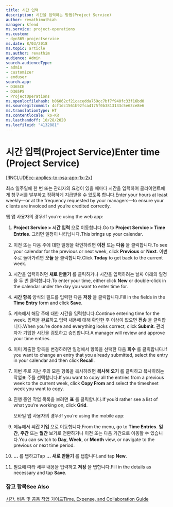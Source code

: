 ```yaml
---
title: 시간 입력
description: 시간을 입력하는 방법(Project Service)
author: revathimuthiah
manager: kfend
ms.service: project-operations
ms.custom:
- dyn365-projectservice
ms.date: 8/03/2018
ms.topic: article
ms.author: revathim
audience: Admin
search.audienceType:
- admin
- customizer
- enduser
search.app:
- D365CE
- D365PS
- ProjectOperations
ms.openlocfilehash: b06062cf21cacedda759cc7bf7f940fc33f16bd0
ms.sourcegitcommit: 4cf1dc1561b92fca4175f0b3813133c5e63ce8e6
ms.translationtype: HT
ms.contentlocale: ko-KR
ms.lasthandoff: 10/28/2020
ms.locfileid: "4132881"
---
```

# <a name="enter-time-project-service"></a><span data-ttu-id="f6f18-103">시간 입력(Project Service)</span><span class="sxs-lookup"><span data-stu-id="f6f18-103">Enter time (Project Service)</span></span>

[!INCLUDE[cc-applies-to-psa-app-1x-2x](../includes/cc-applies-to-psa-app-1x-2x.md)]

<span data-ttu-id="f6f18-104">최소 일주일에 한 번 또는 관리자의 요청이 있을 때마다 시간을 입력하여 클라이언트에게 청구서를 발부하고 정확하게 지급받을 수 있도록 합니다.</span><span class="sxs-lookup"><span data-stu-id="f6f18-104">Enter your hours at least weekly—or at the frequency requested by your managers—to ensure your clients are invoiced and you’re credited correctly.</span></span>  
  
 <span data-ttu-id="f6f18-105">웹 앱 사용자의 경우:</span><span class="sxs-lookup"><span data-stu-id="f6f18-105">If you’re using the web app:</span></span>  
  
1. <span data-ttu-id="f6f18-106">**Project Service > 시간 입력** 으로 이동합니다.</span><span class="sxs-lookup"><span data-stu-id="f6f18-106">Go to **Project Service > Time Entries**.</span></span> <span data-ttu-id="f6f18-107">그러면 일정이 나타납니다.</span><span class="sxs-lookup"><span data-stu-id="f6f18-107">This brings up your calendar.</span></span>  
  
2. <span data-ttu-id="f6f18-108">이전 또는 다음 주에 대한 일정을 확인하려면 **이전** 또는 **다음** 을 클릭합니다.</span><span class="sxs-lookup"><span data-stu-id="f6f18-108">To see your calendar for the previous or next week, click **Previous** or **Next**.</span></span> <span data-ttu-id="f6f18-109">이번 주로 돌아가려면 **오늘** 을 클릭합니다.</span><span class="sxs-lookup"><span data-stu-id="f6f18-109">Click **Today** to get back to the current week.</span></span>  
  
3. <span data-ttu-id="f6f18-110">시간을 입력하려면 **새로 만들기** 를 클릭하거나 시간을 입력하려는 날짜 아래의 일정을 두 번 클릭합니다.</span><span class="sxs-lookup"><span data-stu-id="f6f18-110">To enter your time, either click **New** or double-click in the calendar under the day you want to enter time for.</span></span>  
  
4. <span data-ttu-id="f6f18-111">**시간 항목** 양식의 필드를 입력한 다음 **저장** 을 클릭합니다.</span><span class="sxs-lookup"><span data-stu-id="f6f18-111">Fill in the fields in the **Time Entry** form and click **Save**.</span></span>  
  
5. <span data-ttu-id="f6f18-112">계속해서 해당 주에 대한 시간을 입력합니다.</span><span class="sxs-lookup"><span data-stu-id="f6f18-112">Continue entering time for the week.</span></span> <span data-ttu-id="f6f18-113">입력을 완료하고 입력 내용에 대해 확인한 후 이상이 없으면 **전송** 을 클릭합니다.</span><span class="sxs-lookup"><span data-stu-id="f6f18-113">When you’re done and everything looks correct, click **Submit**.</span></span> <span data-ttu-id="f6f18-114">관리자가 기입한 시간을 검토하고 승인합니다.</span><span class="sxs-lookup"><span data-stu-id="f6f18-114">A manager will review and approve your time entries.</span></span>  
  
6. <span data-ttu-id="f6f18-115">이미 제출한 항목을 변경하려면 일정에서 항목을 선택한 다음 **회수** 를 클릭합니다.</span><span class="sxs-lookup"><span data-stu-id="f6f18-115">If you want to change an entry that you already submitted, select the entry in your calendar and then click **Recall**.</span></span>  
  
7. <span data-ttu-id="f6f18-116">이번 주로 지난 주의 모든 항목을 복사하려면 **복사해 오기** 를 클릭하고 복사하려는 작업표 주를 선택합니다.</span><span class="sxs-lookup"><span data-stu-id="f6f18-116">If you want to copy all the entries from a previous week to the current week, click **Copy From** and select the timesheet week you want to copy.</span></span>  
  
8. <span data-ttu-id="f6f18-117">진행 중인 작업 목록을 보려면 **표** 를 클릭합니다.</span><span class="sxs-lookup"><span data-stu-id="f6f18-117">If you’d rather see a list of what you’re working on, click **Grid**.</span></span>  
  
   <span data-ttu-id="f6f18-118">모바일 앱 사용자의 경우:</span><span class="sxs-lookup"><span data-stu-id="f6f18-118">If you’re using the mobile app:</span></span>  
  
9. <span data-ttu-id="f6f18-119">메뉴에서 **시간 기입** 으로 이동합니다.</span><span class="sxs-lookup"><span data-stu-id="f6f18-119">From the menu, go to **Time Entries**.</span></span>     <span data-ttu-id="f6f18-120">**일간**, **주간** 또는 **월간** 보기로 전환하거나 이전 또는 다음 기간으로 이동할 수 있습니다.</span><span class="sxs-lookup"><span data-stu-id="f6f18-120">You can switch to **Day**, **Week**, or **Month** view, or navigate to the previous or next time period.</span></span>  
  
10. <span data-ttu-id="f6f18-121">**...** 를 탭하고</span><span class="sxs-lookup"><span data-stu-id="f6f18-121">Tap **…**</span></span> <span data-ttu-id="f6f18-122">**새로 만들기** 를 탭합니다.</span><span class="sxs-lookup"><span data-stu-id="f6f18-122">and tap **New**.</span></span>  
  
11. <span data-ttu-id="f6f18-123">필요에 따라 세부 내용을 입력하고 **저장** 을 탭합니다.</span><span class="sxs-lookup"><span data-stu-id="f6f18-123">Fill in the details as necessary and tap **Save**.</span></span>  
  
### <a name="see-also"></a><span data-ttu-id="f6f18-124">참고 항목</span><span class="sxs-lookup"><span data-stu-id="f6f18-124">See Also</span></span>  
 [<span data-ttu-id="f6f18-125">시간, 비용 및 공동 작업 가이드</span><span class="sxs-lookup"><span data-stu-id="f6f18-125">Time, Expense, and Collaboration Guide</span></span>](../psa/time-expense-collaboration-guide.md)
